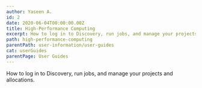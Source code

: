 ```yaml
---
author: Yaseen A.
id: 2
date: 2020-06-04T00:00:00.00Z
title: High-Performance Computing
excerpt: How to log in to Discovery, run jobs, and manage your projects and allocations.
path: high-performance-computing
parentPath: user-information/user-guides
cat: userGuides
parentPage: User Guides
---
```

How to log in to Discovery, run jobs, and manage your projects and allocations.
